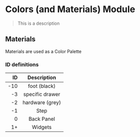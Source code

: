 # Colors (and Materials) Module

> This is a description

## Materials

Materials are used as a Color Palette

### ID definitions
| ID  | Description           |
| ---:|:---------------------:|
| -10 | foot (black)          |
| -3  | specific drawer       |
| -2  | hardware (grey)       |
| -1  | Step                  |
| 0   | Back Panel            |
| 1+  | Widgets               |



